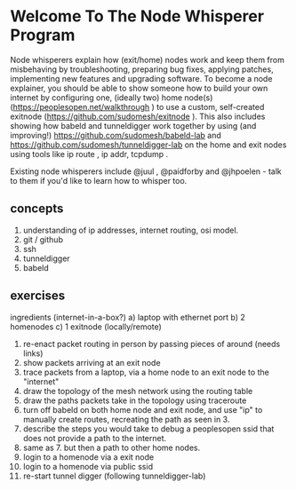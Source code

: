 # Welcome To The Node Whisperer Program

Node whisperers explain how (exit/home) nodes work and keep them from misbehaving by troubleshooting, preparing bug fixes, applying patches, implementing new features and upgrading software. To become a node explainer, you should be able to show someone how to build your own internet by configuring one, (ideally two) home node(s) (https://peoplesopen.net/walkthrough ) to use a custom, self-created exitnode (https://github.com/sudomesh/exitnode ). This also includes showing how babeld and tunneldigger work together by using (and improving!) https://github.com/sudomesh/babeld-lab and https://github.com/sudomesh/tunneldigger-lab on the home and exit nodes using tools like ip route , ip addr, tcpdump . 

Existing node whisperers include @juul , @paidforby and @jhpoelen - talk to them if you'd like to learn how to whisper too.

## concepts
1. understanding of ip addresses, internet routing, osi model.
2. git / github
3. ssh
4. tunneldigger
5. babeld

## exercises 

ingredients (internet-in-a-box?)
a) laptop with ethernet port
b) 2 homenodes 
c) 1 exitnode (locally/remote)

1. re-enact packet routing in person by passing pieces of around (needs links)
2. show packets arriving at an exit node 
3. trace packets from a laptop, via a home node to an exit node to the "internet"
4. draw the topology of the mesh network using the routing table
5. draw the paths packets take in the topology using traceroute 
6. turn off babeld on both home node and exit node, and use "ip" to manually create routes, recreating the path as seen in 3.
7. describe the steps you would take to debug a peoplesopen ssid that does not provide a path to the internet. 
8. same as 7. but then a path to other home nodes.
9. login to a homenode via a exit node
10. login to a homenode via public ssid
11. re-start tunnel digger (following tunneldigger-lab)
